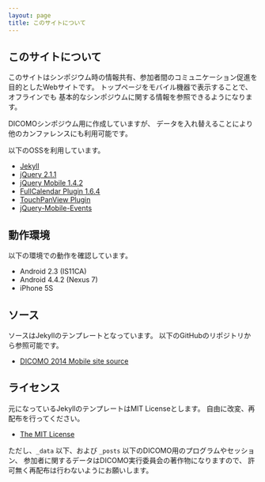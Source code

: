 ```yaml
---
layout: page
title: このサイトについて
---
```

## このサイトについて

このサイトはシンポジウム時の情報共有、参加者間のコミュニケーション促進を
目的としたWebサイトです。
トップページをモバイル機器で表示することで、オフラインでも
基本的なシンポジウムに関する情報を参照できるようになります。

DICOMOシンポジウム用に作成していますが、
データを入れ替えることにより他のカンファレンスにも利用可能です。

以下のOSSを利用しています。

* [Jekyll](http://jekyllrb.com/)
* [jQuery 2.1.1](http://jquery.com/)
* [jQuery Mobile 1.4.2](http://jquerymobile.com/)
* [FullCalendar Plugin 1.6.4](http://arshaw.com/fullcalendar/)
* [TouchPanView Plugin](http://www.consulenza-web.com/jquery/touchpanview/)
* [jQuery-Mobile-Events](https://github.com/benmajor/jQuery-Mobile-Events)

## 動作環境

以下の環境での動作を確認しています。

* Android 2.3 (IS11CA)
* Android 4.4.2 (Nexus 7)
* iPhone 5S

## ソース

ソースはJekyllのテンプレートとなっています。
以下のGitHubのリポジトリから参照可能です。

* [DICOMO 2014 Mobile site source](https://github.com/dicomo2014/dicomo2014.github.io)

## ライセンス

元になっているJekyllのテンプレートはMIT Licenseとします。
自由に改変、再配布を行ってください。

* [The MIT License](http://opensource.org/licenses/MIT)

ただし、`_data` 以下、および `_posts` 以下のDICOMO用のプログラムやセッション、
参加者に関するデータはDICOMO実行委員会の著作物になりますので、
許可無く再配布は行わないようにお願いします。
